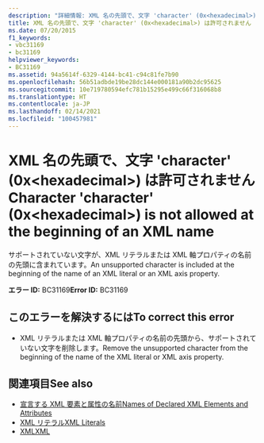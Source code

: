 ```yaml
---
description: "詳細情報: XML 名の先頭で、文字 'character' (0x<hexadecimal>) は許可されません"
title: XML 名の先頭で、文字 'character' (0x<hexadecimal>) は許可されません
ms.date: 07/20/2015
f1_keywords:
- vbc31169
- bc31169
helpviewer_keywords:
- BC31169
ms.assetid: 94a5614f-6329-4144-bc41-c94c81fe7b90
ms.openlocfilehash: 56b51adbde19be28dc144e000181a90b2dc95625
ms.sourcegitcommit: 10e719780594efc781b15295e499c66f316068b8
ms.translationtype: HT
ms.contentlocale: ja-JP
ms.lasthandoff: 02/14/2021
ms.locfileid: "100457981"
---
```

# <a name="character-character-0xhexadecimal-is-not-allowed-at-the-beginning-of-an-xml-name"></a><span data-ttu-id="dedc8-103">XML 名の先頭で、文字 'character' (0x\<hexadecimal>) は許可されません</span><span class="sxs-lookup"><span data-stu-id="dedc8-103">Character 'character' (0x\<hexadecimal>) is not allowed at the beginning of an XML name</span></span>

<span data-ttu-id="dedc8-104">サポートされていない文字が、XML リテラルまたは XML 軸プロパティの名前の先頭に含まれています。</span><span class="sxs-lookup"><span data-stu-id="dedc8-104">An unsupported character is included at the beginning of the name of an XML literal or an XML axis property.</span></span>  
  
 <span data-ttu-id="dedc8-105">**エラー ID:** BC31169</span><span class="sxs-lookup"><span data-stu-id="dedc8-105">**Error ID:** BC31169</span></span>  
  
## <a name="to-correct-this-error"></a><span data-ttu-id="dedc8-106">このエラーを解決するには</span><span class="sxs-lookup"><span data-stu-id="dedc8-106">To correct this error</span></span>  
  
- <span data-ttu-id="dedc8-107">XML リテラルまたは XML 軸プロパティの名前の先頭から、サポートされていない文字を削除します。</span><span class="sxs-lookup"><span data-stu-id="dedc8-107">Remove the unsupported character from the beginning of the name of the XML literal or XML axis property.</span></span>  
  
## <a name="see-also"></a><span data-ttu-id="dedc8-108">関連項目</span><span class="sxs-lookup"><span data-stu-id="dedc8-108">See also</span></span>

- [<span data-ttu-id="dedc8-109">宣言する XML 要素と属性の名前</span><span class="sxs-lookup"><span data-stu-id="dedc8-109">Names of Declared XML Elements and Attributes</span></span>](../programming-guide/language-features/xml/names-of-declared-xml-elements-and-attributes.md)
- [<span data-ttu-id="dedc8-110">XML リテラル</span><span class="sxs-lookup"><span data-stu-id="dedc8-110">XML Literals</span></span>](../language-reference/xml-literals/index.md)
- [<span data-ttu-id="dedc8-111">XML</span><span class="sxs-lookup"><span data-stu-id="dedc8-111">XML</span></span>](../programming-guide/language-features/xml/index.md)
